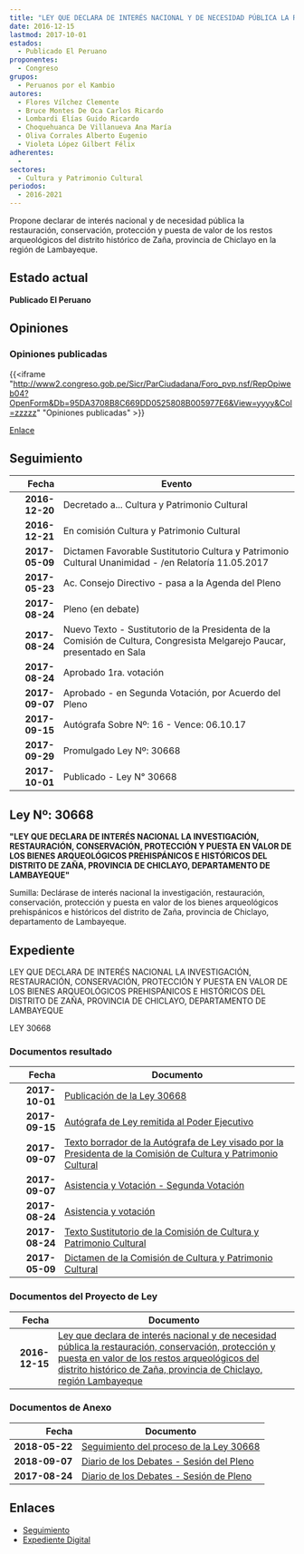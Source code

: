 ```yaml
---
title: "LEY QUE DECLARA DE INTERÉS NACIONAL Y DE NECESIDAD PÚBLICA LA RESTAURACIÓN, CONSERVACIÓN, PROTECCIÓN Y PUESTA EN VALOR DE LOS RESTOS ARQUEOLÓGICOS DEL DISTRITO DE ZAÑA, PROVINCIA DE CHICLAYO, REGIÓN LAMBAYEQUE"
date: 2016-12-15
lastmod: 2017-10-01
estados: 
  - Publicado El Peruano
proponentes: 
  - Congreso
grupos: 
  - Peruanos por el Kambio
autores: 
  - Flores Vílchez Clemente
  - Bruce Montes De Oca Carlos Ricardo
  - Lombardi Elías Guido Ricardo
  - Choquehuanca De Villanueva Ana María
  - Oliva Corrales Alberto Eugenio
  - Violeta López Gilbert Félix
adherentes: 
  - 
sectores: 
  - Cultura y Patrimonio Cultural
periodos: 
  - 2016-2021
---
```


Propone declarar de interés nacional y de necesidad pública la restauración, conservación, protección y puesta de valor de los restos arqueológicos del distrito histórico de Zaña, provincia de Chiclayo en la región de Lambayeque.


## Estado actual

**Publicado El Peruano**

## Opiniones

### Opiniones publicadas

{{<iframe "http://www2.congreso.gob.pe/Sicr/ParCiudadana/Foro_pvp.nsf/RepOpiweb04?OpenForm&Db=95DA3708B8C669DD0525808B005977E6&View=yyyy&Col=zzzzz" "Opiniones publicadas" >}}

[Enlace](http://www2.congreso.gob.pe/Sicr/ParCiudadana/Foro_pvp.nsf/RepOpiweb04?OpenForm&Db=95DA3708B8C669DD0525808B005977E6&View=yyyy&Col=zzzzz)

## Seguimiento

| Fecha | Evento |
|------:|--------|
| **2016-12-20** | Decretado a... Cultura y Patrimonio Cultural|
| **2016-12-21** | En comisión Cultura y Patrimonio Cultural|
| **2017-05-09** | Dictamen Favorable Sustitutorio Cultura y Patrimonio Cultural Unanimidad - /en Relatoría 11.05.2017|
| **2017-05-23** | Ac. Consejo Directivo - pasa a la Agenda del Pleno|
| **2017-08-24** | Pleno (en debate)|
| **2017-08-24** | Nuevo Texto - Sustitutorio de la Presidenta de la Comisión de Cultura, Congresista Melgarejo Paucar, presentado en Sala|
| **2017-08-24** | Aprobado 1ra. votación|
| **2017-09-07** | Aprobado - en Segunda Votación, por Acuerdo del Pleno|
| **2017-09-15** | Autógrafa Sobre Nº: 16 - Vence: 06.10.17|
| **2017-09-29** | Promulgado Ley Nº: 30668|
| **2017-10-01** | Publicado - Ley N° 30668|

## Ley Nº: 30668

**"LEY QUE DECLARA DE INTERÉS NACIONAL LA INVESTIGACIÓN, RESTAURACIÓN, CONSERVACIÓN, PROTECCIÓN Y PUESTA EN VALOR DE LOS BIENES ARQUEOLÓGICOS PREHISPÁNICOS E HISTÓRICOS DEL DISTRITO DE ZAÑA, PROVINCIA DE CHICLAYO, DEPARTAMENTO DE LAMBAYEQUE"**

Sumilla: Declárase de interés nacional la investigación, restauración, conservación, protección y puesta en valor de los bienes arqueológicos prehispánicos e históricos del distrito de Zaña, provincia de Chiclayo, departamento de Lambayeque.


## Expediente

LEY QUE DECLARA DE INTERÉS NACIONAL LA INVESTIGACIÓN, RESTAURACIÓN, CONSERVACIÓN, PROTECCIÓN Y PUESTA EN VALOR DE LOS BIENES ARQUEOLÓGICOS PREHISPÁNICOS E HISTÓRICOS DEL DISTRITO DE ZAÑA, PROVINCIA DE CHICLAYO, DEPARTAMENTO DE LAMBAYEQUE

LEY 30668


### Documentos resultado

| Fecha | Documento |
|------:|--------|
| **2017-10-01** | [Publicación de la Ley 30668](http://www.leyes.congreso.gob.pe/Documentos/2016_2021/ADLP/Normas_Legales/30668-LEY.pdf) |
| **2017-09-15** | [Autógrafa de Ley remitida al Poder Ejecutivo](http://www.leyes.congreso.gob.pe/Documentos/2016_2021/ADLP/Texto_Aprobado/AU0078220170915.pdf) |
| **2017-09-07** | [Texto borrador de la Autógrafa de Ley visado por la Presidenta de la Comisión de Cultura y Patrimonio Cultural](http://www.leyes.congreso.gob.pe/Documentos/2016_2021/Texto_Borrador_de_Autografa/BAU0078220170907.pdf) |
| **2017-09-07** | [Asistencia y Votación - Segunda Votación](http://www.leyes.congreso.gob.pe/Documentos/2016_2021/Asistencia_y_Votacion/Proyectos_de_Ley/SV0078220170907..pdf) |
| **2017-08-24** | [Asistencia y votación](http://www.leyes.congreso.gob.pe/Documentos/2016_2021/Asistencia_y_Votacion/Proyectos_de_Ley/AV0078220170824..pdf) |
| **2017-08-24** | [Texto Sustitutorio de la Comisión de Cultura y Patrimonio Cultural](http://www.leyes.congreso.gob.pe/Documentos/2016_2021/Texto_Sustitutorio/Proyectos_de_Ley/TS0078220170824.pdf) |
| **2017-05-09** | [Dictamen de la Comisión de Cultura y Patrimonio Cultural](http://www.leyes.congreso.gob.pe/Documentos/2016_2021/Dictamenes/Proyectos_de_Ley/00782DC05MAY20170509..pdf) |

### Documentos del Proyecto de Ley

| Fecha | Documento |
|------:|--------|
| **2016-12-15** | [Ley que declara de interés nacional y de necesidad pública la restauración, conservación, protección y puesta en valor de los restos arqueológicos del distrito histórico de Zaña, provincia de Chiclayo, región Lambayeque](http://www.leyes.congreso.gob.pe/Documentos/2016_2021/Proyectos_de_Ley_y_de_Resoluciones_Legislativas/PL0078220161215.pdf) |

### Documentos de Anexo

| Fecha | Documento |
|------:|--------|
| **2018-05-22** | [Seguimiento del proceso de la Ley 30668](http://www.leyes.congreso.gob.pe/Documentos/2016_2021/Seguimiento_de_Proyectos_de_Ley/00782PL20180522.pdf) |
| **2018-09-07** | [Diario de los Debates - Sesión del Pleno](http://www2.congreso.gob.pe/Sicr/DiarioDebates/Publicad.nsf/SesionesPleno/05256D6E0073DFE9052581950060EBDD/$FILE/PLO-2017-9.pdf) |
| **2017-08-24** | [Diario de los Debates - Sesión de Pleno](http://www2.congreso.gob.pe/Sicr/DiarioDebates/Publicad.nsf/SesionesPleno/05256D6E0073DFE905258187005DAE62/$FILE/PLO-2017-6.pdf) |

## Enlaces 

- [Seguimiento](http://www2.congreso.gob.pe/Sicr/TraDocEstProc/CLProLey2016.nsf/f7fff46988ca05b1052578e100829cc7/4f79bf14537a30840525808b0058644c?OpenDocument)
- [Expediente Digital](http://www2.congreso.gob.pehttp://www2.congreso.gob.pe/Sicr/TraDocEstProc/CLProLey2016.nsf/f7fff46988ca05b1052578e100829cc7/4f79bf14537a30840525808b0058644c?OpenDocument&Click=05257FB7005EB655.eb71d0cf91d8294e05256cdf006b5706/$Body/0.1C6C)
